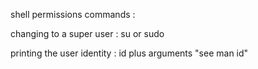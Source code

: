 shell permissions commands          :

changing to a super user : su or sudo

printing the user identity : id plus arguments "see man id"
